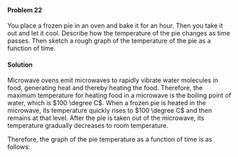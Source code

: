 <div class="alert alert-warning" role="alert">
<h4 class="alert-heading">Problem 22</h4>

You place a frozen pie in an oven and bake it for an hour. Then you take it out and let it cool. Describe how the temperature of the pie changes as time passes. Then sketch a rough graph of the temperature of the pie as a function of time.

</div>

<div class="alert alert-success" role="alert">
<h4 class="alert-heading">Solution</h4>

Microwave ovens emit microwaves to rapidly vibrate water molecules in food, generating heat and thereby heating the food. Therefore, the maximum temperature for heating food in a microwave is the boiling point of water, which is $100 \degree C$. When a frozen pie is heated in the microwave, its temperature quickly rises to $100 \degree C$ and then remains at that level. After the pie is taken out of the microwave, its temperature gradually decreases to room temperature.

Therefore, the graph of the pie temperature as a function of time is as follows: 

![]()

</div>
